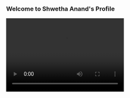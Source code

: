 ### Welcome to Shwetha Anand's Profile

<video src="5413_game_demo.mp4" width="320" height="200" controls preload></video>
